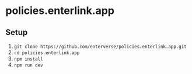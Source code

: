# policies.enterlink.app

## Setup

1. `git clone https://github.com/enterverse/policies.enterlink.app.git`
2. `cd policies.enterlink.app`
3. `npm install`
4. `npm run dev`
